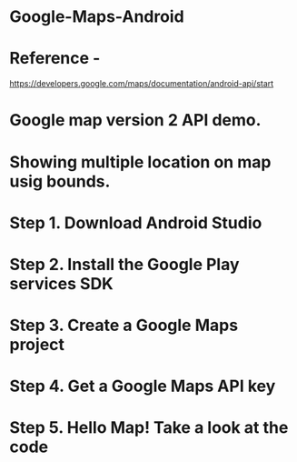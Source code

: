 # Google-Maps-Android
# Reference - 
https://developers.google.com/maps/documentation/android-api/start
# Google map version 2 API demo.
# Showing multiple location on map usig bounds.

# Step 1. Download Android Studio
# Step 2. Install the Google Play services SDK
# Step 3. Create a Google Maps project
# Step 4. Get a Google Maps API key
# Step 5. Hello Map! Take a look at the code

